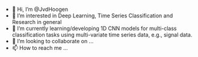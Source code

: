 - 👋 Hi, I’m @JvdHoogen
- 👀 I’m interested in Deep Learning, Time Series Classification and Research in general
- 🌱 I’m currently learning/developing 1D CNN models for multi-class classification tasks using multi-variate time series data, e.g., signal data.  
- 💞️ I’m looking to collaborate on ...
- 📫 How to reach me ...

<!---
JvdHoogen/JvdHoogen is a ✨ special ✨ repository because its `README.md` (this file) appears on your GitHub profile.
You can click the Preview link to take a look at your changes.
--->
